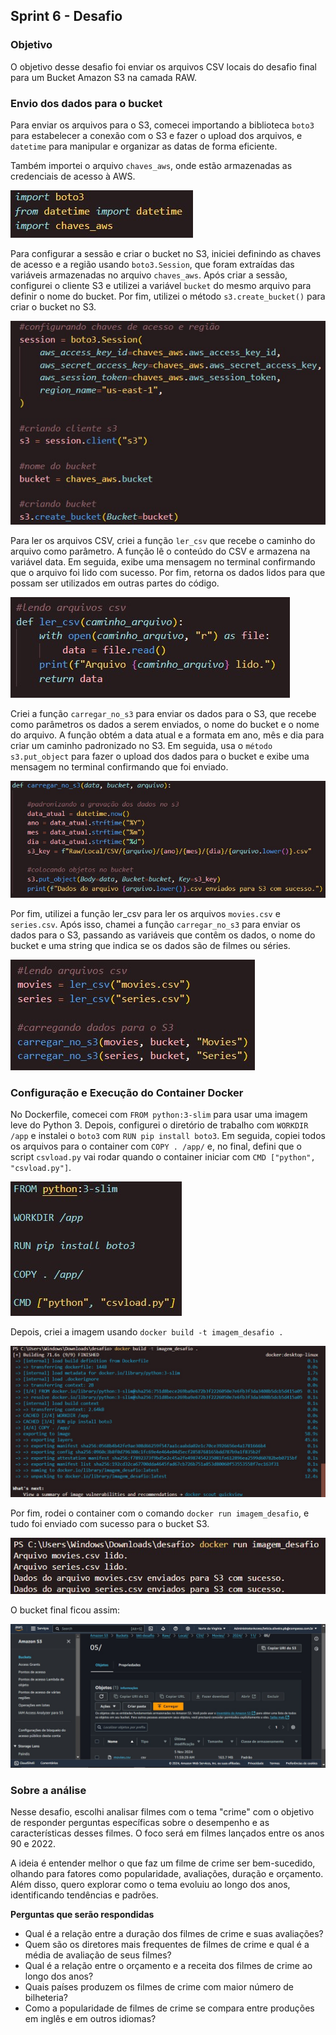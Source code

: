 ##   Sprint 6 - Desafio 

### Objetivo
O objetivo desse desafio foi enviar os arquivos CSV locais do desafio final para um Bucket Amazon S3 na camada RAW.


### Envio dos dados para o bucket
Para enviar os arquivos para o S3, comecei importando a biblioteca `boto3` para estabelecer a conexão com o S3 e fazer o upload dos arquivos, e `datetime` para manipular e organizar as datas de forma eficiente.

Também importei o arquivo `chaves_aws`, onde estão armazenadas as credenciais de acesso à AWS.

![Clique aqui](../evidencias/bibliotecas.jpg)

Para configurar a sessão e criar o bucket no S3, iniciei definindo as chaves de acesso e a região usando `boto3.Session`, que foram extraídas das variáveis armazenadas no arquivo `chaves_aws`. Após criar a sessão, configurei o cliente S3 e utilizei a variável `bucket` do mesmo arquivo para definir o nome do bucket. Por fim, utilizei o método `s3.create_bucket()` para criar o bucket no S3. 

![Clique aqui](../evidencias/criando_sessao.jpg)

Para ler os arquivos CSV, criei a função `ler_csv` que recebe o caminho do arquivo como parâmetro. A função lê o conteúdo do CSV e armazena na variável data. Em seguida, exibe uma mensagem no terminal confirmando que o arquivo foi lido com sucesso. Por fim, retorna os dados lidos para que possam ser utilizados em outras partes do código.

![Clique aqui](../evidencias/funcao_ler_arquivos.jpg)

Criei a função `carregar_no_s3` para enviar os dados para o S3, que recebe como parâmetros os dados a serem enviados, o nome do bucket e o nome do arquivo. A função obtém a data atual e a formata em ano, mês e dia para criar um caminho padronizado no S3. Em seguida, usa o `método s3.put_object` para fazer o upload dos dados para o bucket e exibe uma mensagem no terminal confirmando que foi enviado.

![Clique aqui](../evidencias/funcao_carregar_dados.jpg)

Por fim, utilizei a função ler_csv para ler os arquivos `movies.csv` e `series.csv`. Após isso, chamei a função `carregar_no_s3` para enviar os dados para o S3, passando as variáveis que contêm os dados, o nome do bucket e uma string que indica se os dados são de filmes ou séries.

![Clique aqui](../evidencias/usando_funcoes.jpg)


### Configuração e Execução do Container Docker
No Dockerfile, comecei com `FROM python:3-slim` para usar uma imagem leve do Python 3. Depois, configurei o diretório de trabalho com `WORKDIR /app` e instalei o `boto3` com `RUN pip install boto3`. Em seguida, copiei todos os arquivos para o container com `COPY . /app/` e, no final, defini que o script `csvload.py` vai rodar quando o container iniciar com `CMD ["python", "csvload.py"]`.

![Clique aqui](../evidencias/dockerfile.jpg)

Depois, criei a imagem usando `docker build -t imagem_desafio .`

![Clique aqui](../evidencias/criando_imagem.jpg)

Por fim, rodei o container com o comando `docker run imagem_desafio`, e tudo foi enviado com sucesso para o bucket S3.

![Clique aqui](../evidencias/rodando_container.jpg)

O bucket final ficou assim:

![Clique aqui](../evidencias/bucket_final.jpg)



### Sobre a análise

Nesse desafio, escolhi analisar filmes com o tema "crime" com o objetivo de responder perguntas específicas sobre o desempenho e as características desses filmes. O foco será em filmes lançados entre os anos 90 e 2022.

A ideia é entender melhor o que faz um filme de crime ser bem-sucedido, olhando para fatores como popularidade, avaliações, duração e orçamento. Além disso, quero explorar como o tema evoluiu ao longo dos anos, identificando tendências e padrões.

**Perguntas que serão respondidas**
* Qual é a relação entre a duração dos filmes de crime e suas avaliações?
* Quem são os diretores mais frequentes de filmes de crime e qual é a média de avaliação de seus filmes? 
* Qual é a relação entre o orçamento e a receita dos filmes de crime ao longo dos anos? 
* Quais países produzem os filmes de crime com maior número de bilheteria?
* Como a popularidade de filmes de crime se compara entre produções em inglês e em outros idiomas?



